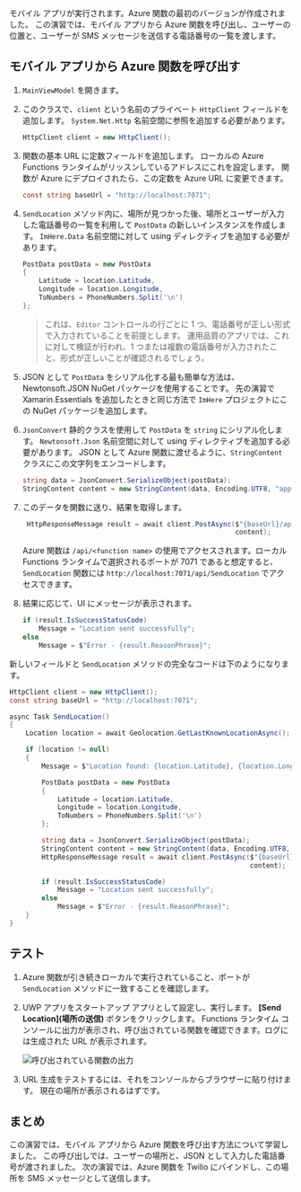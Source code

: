 モバイル アプリが実行されます。Azure 関数の最初のバージョンが作成されました。 この演習では、モバイル アプリから Azure 関数を呼び出し、ユーザーの位置と、ユーザーが SMS メッセージを送信する電話番号の一覧を渡します。

## <a name="calling-the-azure-function-from-the-mobile-app"></a>モバイル アプリから Azure 関数を呼び出す

1. `MainViewModel` を開きます。

2. このクラスで、`client` という名前のプライベート `HttpClient` フィールドを追加します。 `System.Net.Http` 名前空間に参照を追加する必要があります。

    ```cs
    HttpClient client = new HttpClient();
    ```

3. 関数の基本 URL に定数フィールドを追加します。 ローカルの Azure Functions ランタイムがリッスンしているアドレスにこれを設定します。 関数が Azure にデプロイされたら、この定数を Azure URL に変更できます。

    ```cs
    const string baseUrl = "http://localhost:7071";
    ```

4. `SendLocation` メソッド内に、場所が見つかった後、場所とユーザーが入力した電話番号の一覧を利用して `PostData` の新しいインスタンスを作成します。 `ImHere.Data` 名前空間に対して using ディレクティブを追加する必要があります。

    ```cs
    PostData postData = new PostData
    {
        Latitude = location.Latitude,
        Longitude = location.Longitude,
        ToNumbers = PhoneNumbers.Split('\n')
    };
    ```

    > これは、`Editor` コントロールの行ごとに 1 つ、電話番号が正しい形式で入力されていることを前提とします。 運用品質のアプリでは、これに対して検証が行われ、1 つまたは複数の電話番号が入力されたこと、形式が正しいことが確認されるでしょう。

5. JSON として `PostData` をシリアル化する最も簡単な方法は、Newtonsoft.JSON NuGet パッケージを使用することです。 先の演習で Xamarin.Essentials を追加したときと同じ方法で `ImHere` プロジェクトにこの NuGet パッケージを追加します。

6. `JsonConvert` 静的クラスを使用して `PostData` を `string` にシリアル化します。 `Newtonsoft.Json` 名前空間に対して using ディレクティブを追加する必要があります。 JSON として Azure 関数に渡せるように、`StringContent` クラスにこの文字列をエンコードします。

    ```cs
    string data = JsonConvert.SerializeObject(postData);
    StringContent content = new StringContent(data, Encoding.UTF8, "application/json");
    ```

7. このデータを関数に送り、結果を取得します。

   ```cs
    HttpResponseMessage result = await client.PostAsync($"{baseUrl}/api/SendLocation",
                                                        content);
   ```

   Azure 関数は `/api/<function name>` の使用でアクセスされます。ローカル Functions ランタイムで選択されるポートが 7071 であると想定すると、`SendLocation` 関数には `http://localhost:7071/api/SendLocation` でアクセスできます。

8. 結果に応じて、UI にメッセージが表示されます。

    ```cs
    if (result.IsSuccessStatusCode)
        Message = "Location sent successfully";
    else
        Message = $"Error - {result.ReasonPhrase}";
    ```

新しいフィールドと `SendLocation` メソッドの完全なコードは下のようになります。

```cs
HttpClient client = new HttpClient();
const string baseUrl = "http://localhost:7071";

async Task SendLocation()
{
    Location location = await Geolocation.GetLastKnownLocationAsync();

    if (location != null)
    {
        Message = $"Location found: {location.Latitude}, {location.Longitude}.";

        PostData postData = new PostData
        {
            Latitude = location.Latitude,
            Longitude = location.Longitude,
            ToNumbers = PhoneNumbers.Split('\n')
        };

        string data = JsonConvert.SerializeObject(postData);
        StringContent content = new StringContent(data, Encoding.UTF8, "application/json");
        HttpResponseMessage result = await client.PostAsync($"{baseUrl}/api/SendLocation",
                                                            content);

        if (result.IsSuccessStatusCode)
            Message = "Location sent successfully";
        else
            Message = $"Error - {result.ReasonPhrase}";
    }
}
```

## <a name="testing-it-out"></a>テスト

1. Azure 関数が引き続きローカルで実行されていること、ポートが `SendLocation` メソッドに一致することを確認します。

2. UWP アプリをスタートアップ アプリとして設定し、実行します。 **[Send Location]\(場所の送信\)** ボタンをクリックします。 Functions ランタイム コンソールに出力が表示され、呼び出されている関数を確認できます。ログには生成された URL が表示されます。

    ![呼び出されている関数の出力](../media-drafts/6-function-called.png)

3. URL 生成をテストするには、それをコンソールからブラウザーに貼り付けます。 現在の場所が表示されるはずです。

## <a name="summary"></a>まとめ

この演習では、モバイル アプリから Azure 関数を呼び出す方法について学習しました。 この呼び出しでは、ユーザーの場所と、JSON として入力した電話番号が渡されました。 次の演習では、Azure 関数を Twilio にバインドし、この場所を SMS メッセージとして送信します。